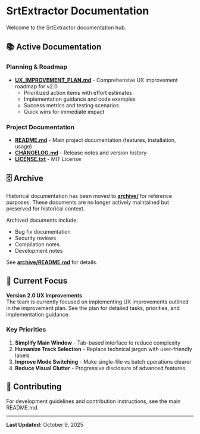 # SrtExtractor Documentation

Welcome to the SrtExtractor documentation hub.

## 📚 Active Documentation

### Planning & Roadmap
- **[UX_IMPROVEMENT_PLAN.md](UX_IMPROVEMENT_PLAN.md)** - Comprehensive UX improvement roadmap for v2.0
  - Prioritized action items with effort estimates
  - Implementation guidance and code examples
  - Success metrics and testing scenarios
  - Quick wins for immediate impact

### Project Documentation
- **[README.md](../README.md)** - Main project documentation (features, installation, usage)
- **[CHANGELOG.md](../CHANGELOG.md)** - Release notes and version history
- **[LICENSE.txt](../LICENSE.txt)** - MIT License

## 🗄️ Archive

Historical documentation has been moved to **[archive/](archive/)** for reference purposes. These documents are no longer actively maintained but preserved for historical context.

Archived documents include:
- Bug fix documentation
- Security reviews
- Compilation notes
- Development notes

See **[archive/README.md](archive/README.md)** for details.

## 🎯 Current Focus

**Version 2.0 UX Improvements**  
The team is currently focused on implementing UX improvements outlined in the improvement plan. See the plan for detailed tasks, priorities, and implementation guidance.

### Key Priorities
1. **Simplify Main Window** - Tab-based interface to reduce complexity
2. **Humanize Track Selection** - Replace technical jargon with user-friendly labels
3. **Improve Mode Switching** - Make single-file vs batch operations clearer
4. **Reduce Visual Clutter** - Progressive disclosure of advanced features

## 🤝 Contributing

For development guidelines and contribution instructions, see the main README.md.

---

**Last Updated:** October 9, 2025

